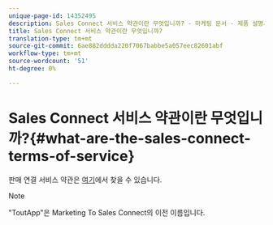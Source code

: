 ```yaml
---
unique-page-id: 14352495
description: Sales Connect 서비스 약관이란 무엇입니까? - 마케팅 문서 - 제품 설명서
title: Sales Connect 서비스 약관이란 무엇입니까?
translation-type: tm+mt
source-git-commit: 6ae882dddda220f7067babbe5a057eec82601abf
workflow-type: tm+mt
source-wordcount: '51'
ht-degree: 0%

---
```



# Sales Connect 서비스 약관이란 무엇입니까?{#what-are-the-sales-connect-terms-of-service}

판매 연결 서비스 약관은 [여기](https://documents.marketo.com/toutapp/terms)에서 찾을 수 있습니다.

>[!NOTE]
>
>&quot;ToutApp&quot;은 Marketing To Sales Connect의 이전 이름입니다.
